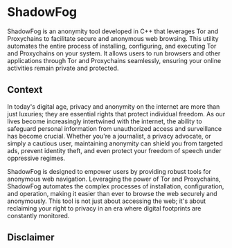 # ShadowFog
ShadowFog is an anonymity tool developed in C++ that leverages Tor and Proxychains to facilitate secure and anonymous web browsing. This utility automates the entire process of installing, configuring, and executing Tor and Proxychains on your system. It allows users to run browsers and other applications through Tor and Proxychains seamlessly, ensuring your online activities remain private and protected.

## Context

In today's digital age, privacy and anonymity on the internet are more than just luxuries; they are essential rights that protect individual freedom. As our lives become increasingly intertwined with the internet, the ability to safeguard personal information from unauthorized access and surveillance has become crucial. Whether you're a journalist, a privacy advocate, or simply a cautious user, maintaining anonymity can shield you from targeted ads, prevent identity theft, and even protect your freedom of speech under oppressive regimes.

ShadowFog is designed to empower users by providing robust tools for anonymous web navigation. Leveraging the power of Tor and Proxychains, ShadowFog automates the complex processes of installation, configuration, and operation, making it easier than ever to browse the web securely and anonymously. This tool is not just about accessing the web; it's about reclaiming your right to privacy in an era where digital footprints are constantly monitored.

## Disclaimer





